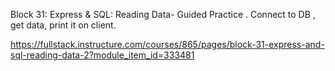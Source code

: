 Block 31: Express & SQL: Reading Data- Guided Practice . Connect to DB , get data, print it on client.

https://fullstack.instructure.com/courses/865/pages/block-31-express-and-sql-reading-data-2?module_item_id=333481
